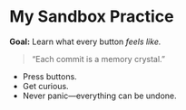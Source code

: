 # My Sandbox Practice
**Goal:** Learn what every button *feels like.*

> “Each commit is a memory crystal.”

- Press buttons.
- Get curious.
- Never panic—everything can be undone.
